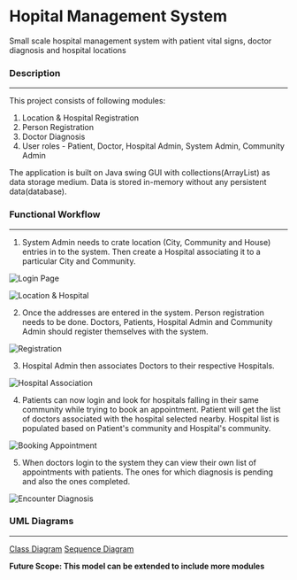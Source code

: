 # Hopital Management System
Small scale hospital management system with patient vital signs, doctor diagnosis and hospital locations



### Description
---------------------------------------------------------------------------------------------------------------
This project consists of following modules:
1. Location & Hospital Registration
2. Person Registration
3. Doctor Diagnosis
4. User roles - Patient, Doctor, Hospital Admin, System Admin, Community Admin

The application is built on Java swing GUI with collections(ArrayList) as data storage medium. Data is stored in-memory without any persistent data(database).


### Functional Workflow
---------------------------------------------------------------------------------------------------------------
1. System Admin needs to crate location (City, Community and House) entries in to the system. Then create a Hospital associating it to a particular City and Community.

![Login Page](https://user-images.githubusercontent.com/26890694/199061081-812b4556-cb22-468e-a042-bdd4e8af2fe5.png)

![Location & Hospital](https://user-images.githubusercontent.com/26890694/199061457-d27c0a4a-f394-4765-9af8-b9510adf27e5.png)

2. Once the addresses are entered in the system. Person registration needs to be done. Doctors, Patients, Hospital Admin and Community Admin should register themselves with the system.

![Registration](https://user-images.githubusercontent.com/26890694/199063278-c206af12-5073-44ae-8543-35e7ce530069.png)

3. Hospital Admin then associates Doctors to their respective Hospitals. 

![Hospital Association](https://user-images.githubusercontent.com/26890694/199063538-a8bd0e0d-3b2b-449e-b203-bba76cf4726b.png)

4. Patients can now login and look for hospitals falling in their same community while trying to book an appointment. Patient will get the list of doctors associated with the hospital selected nearby. Hospital list is populated based on Patient's community and Hospital's community.

![Booking Appointment](https://user-images.githubusercontent.com/26890694/199072801-19d3035d-7767-4c40-a5aa-09f48f1bd44b.png)

5. When doctors login to the system they can view their own list of appointments with patients. The ones for which diagnosis is pending and also the ones completed.

![Encounter Diagnosis](https://user-images.githubusercontent.com/26890694/199073062-ddedab6d-86f0-43c7-bfc0-327ac46e73bd.png)


### UML Diagrams
---------------------------------------------------------------------------------------------------------------

[Class Diagram](https://lucid.app/lucidchart/84ca4d2d-8fd3-4a22-9dc6-3794fbb6997d/edit?invitationId=inv_2b18e346-844e-45f9-905f-ee151a4536b6)
[Sequence Diagram](https://lucid.app/lucidchart/5e0cf293-35c4-4b36-bd05-9cbde65fa481/edit?invitationId=inv_69fb0818-a4f6-4f20-b2d1-b1426eb4f791)


**Future Scope: This model can be extended to include more modules**
